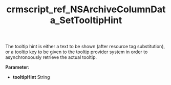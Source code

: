 ﻿---
title: crmscript_ref_NSArchiveColumnData_SetTooltipHint
description: NSArchiveColumnData.SetTooltipHint(String tooltipHint)
intellisense: NSArchiveColumnData.SetTooltipHint
keywords: NSArchiveColumnData, GetTooltipHint
so.topic: reference
---

The tooltip hint is either a text to be shown (after resource tag substitution), or a tooltip key to be given to the tooltip provider system in order to asynchronoously retrieve the actual tooltip.

**Parameter:** 
 - **tooltipHint** String

